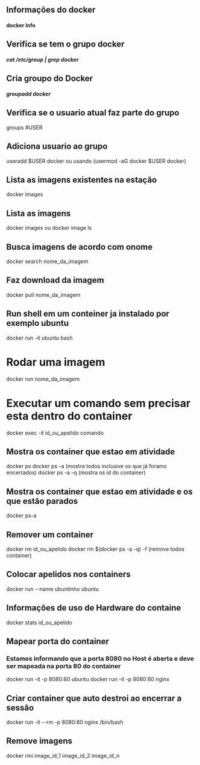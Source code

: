 
## Informações do docker
#### docker info 
## Verifica se tem o grupo docker
##### cat /etc/group | grep docker
## Cria groupo do Docker
##### groupadd docker
## Verifica se o usuario atual faz parte do grupo
groups #USER 
## Adiciona usuario ao grupo 
useradd $USER docker  ou usando (usermod -aG docker  $USER docker)
## Lista as imagens existentes na estação 
docker images
## Lista as imagens 
docker images ou docker image ls
## Busca imagens de acordo com onome 
docker search nome_da_imagem
## Faz download da imagem
docker pull nome_da_imagem
## Run shell em um conteiner ja instalado por exemplo ubuntu
docker run -it ubuntu bash
# Rodar uma imagem
docker run nome_da_imagem
# Executar um comando sem precisar esta dentro do container
docker exec -it id_ou_apelido comando
## Mostra os container que estao em atividade
docker ps
docker ps -a  (mostra todos inclusive os que já foramo encerrados)
docker ps -a -q (mostra os id do container)
## Mostra os container que estao em atividade e os que estão parados
docker ps-a
## Remover um container
docker rm id_ou_apelido
docker rm $(docker ps -a -q) -f (remove todos container)
## Colocar apelidos nos containers 
docker run --name ubuntinho ubuntu
## Informações de uso de Hardware do containe 
docker stats id_ou_apelido
## Mapear porta do container
### Estamos informando que a porta 8080 no Host é aberta e deve ser mapeada na porta 80 do container
docker run -it -p 8080:80 ubuntu
docker run -it -p 8080:80 nginx
## Criar container que auto destroi ao encerrar a sessão
docker run -it --rm -p 8080:80 nginx /bin/bash
## Remove imagens
docker rmi image_id_1 image_id_2 image_id_n





